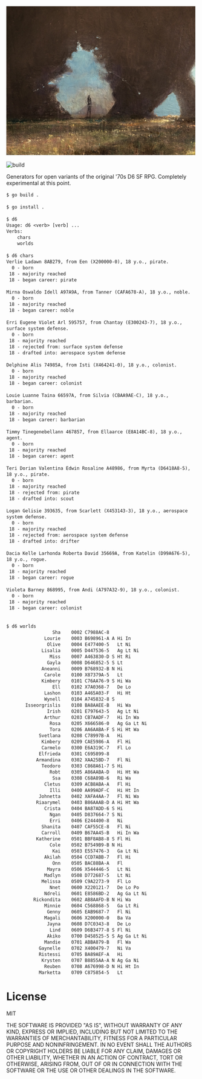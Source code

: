 
<img src="/d6.jpg" width="500">

![build](https://github.com/eigenhombre/d6/actions/workflows/build.yml/badge.svg)

Generators for open variants of the original '70s D6 SF RPG.  Completely experimental
at this point.

<!-- The following examples are autogenerated, do not change by hand! -->
<!-- BEGIN EXAMPLES -->

    
    $ go build .
    
    $ go install .
    
    $ d6
    Usage: d6 <verb> [verb] ...
    Verbs:
    	chars
    	worlds
    
    $ d6 chars
    Verlie Ladawn 8AB279, from Een (X200000-0), 18 y.o., pirate.
      0 - born
     18 - majority reached
     18 - began career: pirate
    
    Mirna Oswaldo Idell A97A9A, from Tanner (CAFA678-A), 18 y.o., noble.
      0 - born
     18 - majority reached
     18 - began career: noble
    
    Erri Eugene Violet Arl 595757, from Chantay (E300243-7), 18 y.o., surface system defense.
      0 - born
     18 - majority reached
     18 - rejected from: surface system defense
     18 - drafted into: aerospace system defense
    
    Delphine Alis 74985A, from Isti (X464241-0), 18 y.o., colonist.
      0 - born
     18 - majority reached
     18 - began career: colonist
    
    Louie Luanne Taina 66597A, from Silvia (CBAA9AE-C), 18 y.o., barbarian.
      0 - born
     18 - majority reached
     18 - began career: barbarian
    
    Timmy Tinegenebellann 467857, from Ellaarce (E8A14BC-8), 18 y.o., agent.
      0 - born
     18 - majority reached
     18 - began career: agent
    
    Teri Dorian Valentina Edwin Rosaline A48986, from Myrta (D6418A8-5), 18 y.o., pirate.
      0 - born
     18 - majority reached
     18 - rejected from: pirate
     18 - drafted into: scout
    
    Logan Gelisie 393635, from Scarlett (X453143-3), 18 y.o., aerospace system defense.
      0 - born
     18 - majority reached
     18 - rejected from: aerospace system defense
     18 - drafted into: drifter
    
    Dacia Kelle Larhonda Roberta David 35669A, from Katelin (D99A676-5), 18 y.o., rogue.
      0 - born
     18 - majority reached
     18 - began career: rogue
    
    Violeta Barney 868995, from Andi (A797A32-9), 18 y.o., colonist.
      0 - born
     18 - majority reached
     18 - began career: colonist
    
    
    $ d6 worlds
                     Sha    0002 C7988AC-8
                  Lourie    0003 B698961-A A Hi In
                   Olive    0004 E477400-5   Lt Ni
                 Lisalia    0005 D447536-5   Ag Lt Ni
                    Miss    0007 A463830-D S Ht Ri
                   Gayla    0008 D646852-5 S Lt
                 Aneanni    0009 B768932-B N Hi
                  Carole    0100 X87379A-5   Lt
                 Kimbery    0101 C76AA76-9 S Hi Wa
                     Ell    0102 X7A0368-7   De Lo
                  Lashon    0103 A465A03-F   Hi Ht
                  Wynell    0104 A745832-8 S
           Isseorgrislis    0108 BA8AAEE-B   Hi Wa
                   Irish    0201 E797643-5   Ag Lt Ni
                  Arthur    0203 CB7AADF-7   Hi In Wa
                    Rosa    0205 X666586-0   Ag Ga Lt Ni
                    Tora    0206 AA6AABA-F S Hi Ht Wa
                Svetlana    0208 C78997B-A   Hi
                 Kimbery    0209 CAE5986-A   Fl Hi
                 Carmelo    0300 E6A319C-7   Fl Lo
                Elfrieda    0301 C695899-8
               Armandina    0302 XAA25BD-7   Fl Ni
                 Teodoro    0303 C868A61-7 S Hi
                    Robt    0305 A86AABA-D   Hi Ht Wa
                     Ssa    0308 C68A89B-6   Ri Wa
                  Cletus    0309 ACB8ABA-A   Fl Hi
                    Illi    0400 AA99ADF-C   Hi Ht In
                Johnetta    0402 XAFA4AA-7   Fl Ni Wa
               Riaarymel    0403 B86AAAB-D A Hi Ht Wa
                  Crista    0404 BA87ADD-6 S Hi
                    Ngan    0405 D837664-7 S Ni
                    Erri    0406 E244400-8   Ni
                 Shanita    0407 CAF55CE-8   Fl Ni
                 Carroll    0409 B67AA45-B   Hi In Wa
               Katherine    0501 BBF8AB8-8 S Fl Hi
                    Cole    0502 B7549B9-B N Hi
                     Kai    0503 E557476-3   Ga Lt Ni
                  Akilah    0504 CCD7ABB-7   Fl Hi
                     Onn    0505 BAC88BA-A   Fl
                   Mayra    0506 X544446-5   Lt Ni
                  Madlyn    0508 D772687-5   Lt Ni
                 Melissa    0509 C9A2273-9   Fl Lo
                    Nnet    0600 X220121-7   De Lo Po
                  Ndreli    0601 E8586BD-2   Ag Ga Lt Ni
              Rickondita    0602 AB8AAFD-B N Hi Wa
                  Minnie    0604 C568868-5   Ga Lt Ri
                   Genny    0605 EAB9687-7   Fl Ni
                  Magali    0606 X200000-0   Ba Va
                   Jayna    0608 D7C0343-8   De Lo
                    Lind    0609 D6B3477-8 S Fl Ni
                   Akiko    0700 D458525-5 S Ag Ga Lt Ni
                  Mandie    0701 ABBA879-B   Fl Wa
                Gaynelle    0702 X400479-7   Ni Va
                Ristessi    0705 BA89AEF-A   Hi
                 Krysten    0707 B8855AA-A N Ag Ga Ni
                  Reuben    0708 A676998-D N Hi Ht In
                Marketta    0709 C875854-5   Lt
    
    
    
<!-- END EXAMPLES -->


# License

MIT

THE SOFTWARE IS PROVIDED "AS IS", WITHOUT WARRANTY OF ANY KIND, EXPRESS OR
IMPLIED, INCLUDING BUT NOT LIMITED TO THE WARRANTIES OF MERCHANTABILITY,
FITNESS FOR A PARTICULAR PURPOSE AND NONINFRINGEMENT. IN NO EVENT SHALL THE
AUTHORS OR COPYRIGHT HOLDERS BE LIABLE FOR ANY CLAIM, DAMAGES OR OTHER
LIABILITY, WHETHER IN AN ACTION OF CONTRACT, TORT OR OTHERWISE, ARISING FROM,
OUT OF OR IN CONNECTION WITH THE SOFTWARE OR THE USE OR OTHER DEALINGS IN THE
SOFTWARE.
